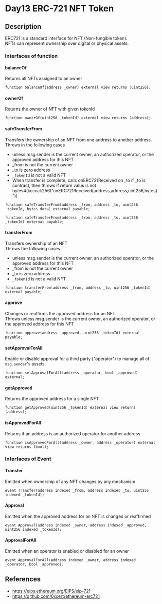 # Day13 ERC-721 NFT Token

## Description

ERC721 is a standard interface for NFT (Non-fungible token).  
NFTs can represent ownership over digital or physical assets.


### Interfaces of function

#### balanceOf

Returns all NFTs assigned to an owner

```.sol
function balanceOf(address _owner) external view returns (uint256);
```

#### ownerOf

Returns the owner of NFT with given tokenId

```.sol
function ownerOf(uint256 _tokenId) external view returns (address);
```

#### safeTransferFrom

Transfers the ownership of an NFT from one address to another address.  
Throws in the following cases
+ unless msg.sender is the current owner, an authorized operator, or the approved address for this NFT
+ _from is not the current owner
+ _to is zero address
+ `_tokenId` is not a valid NFT
+ When transfer is complete, calls onERC721Received on _to if _to is contract, then throws if return valus is not bytes4(keccak256("onERC721Received(address,address,uint256,bytes)"))

```.sol
function safeTransferFrom(address _from, address _to, uint256 _tokenId, bytes data) external payable;

function safeTransferFrom(address _from, address _to, uint256 _tokenId) external payable;
```

#### transferFrom

Transfers ownership of an NFT  
Throws the following cases
+ unless msg.sender is the current owner, an authorized operator, or the approved address for this NFT
+ _from is not the current owner
+ _to is zero address
+ `_tokenId` is not a valid NFT

```.sol
function transferFrom(address _from, address _to, uint256 _tokenId) external payable;
```

#### approve

Changes or reaffirms the approved address for an NFT.  
Throws unless msg.sender is the current owner, an authorized operator, or the approved address for this NFT

```.sol
function approve(address _approved, uint256 _tokenId) external payable;
```

#### setApprovalForAll

Enable or disable approval for a third party ("operator") to manage all of `msg.sender`'s assets

```.sol
function setApprovalForAll(address _operator, bool _approved) external;
```

#### getApproved

Returns the approved address for a single NFT

```.sol
function getApproved(uint256 _tokenId) external view returns (address);
```

#### isApprovedForAll

Returns if an address is an authorized operator for another address

```.sol
function isApprovedForAll(address _owner, address _operator) external view returns (bool);
```


### Interfaces of Event

#### Transfer

Emitted when ownership of any NFT changes by any mechanism

```.sol
event Transfer(address indexed _from, address indexed _to, uint256 indexed _tokenId);
```

#### Approval

Emitted when the approved address for an NFT is changed or reaffirmed

```.sol
event Approval(address indexed _owner, address indexed _approved, uint256 indexed _tokenId);
```


#### ApprovalForAll

Emitted when an operator is enabled or disabled for an owner

```.sol
event ApprovalForAll(address indexed _owner, address indexed _operator, bool _approved);
```

## References

- https://eips.ethereum.org/EIPS/eip-721
- https://github.com/0xcert/ethereum-erc721

